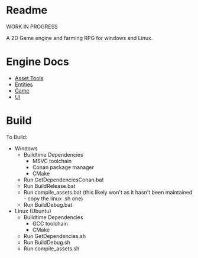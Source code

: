 # Readme
WORK IN PROGRESS

A 2D Game engine and farming RPG for windows and Linux.

# Engine Docs

- [Asset Tools](Stardew/engine/docs/AssetTools.md)
- [Entities](Stardew/engine/docs/Entities.md)
- [Game](Stardew/engine/docs/Game.md)
- [UI](Stardew/engine/docs/UI.md)

# Build

To Build:
- Windows
  - Buildtime Dependencies
      - MSVC toolchain
      - Conan package manager
      - CMake
  - Run GetDependenciesConan.bat
  - Run BuildRelease.bat
  - Run compile_assets.bat (this likely won't as it hasn't been maintained - copy the linux .sh one)
  - Run BuildDebug.bat
- Linux (Ubuntu)
  - Buildtime Dependencies
    - GCC toolchain
    - CMake
  - Run GetDependencies.sh
  - Run BuildDebug.sh
  - Run compile_assets.sh
